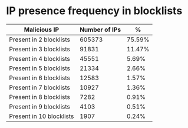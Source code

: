 # IP presence frequency in blocklists
| Malicious IP | Number of IPs | % |
|----|----|----|
| Present in 2 blocklists | 605373 | 75.59% |
| Present in 3 blocklists | 91831 | 11.47% |
| Present in 4 blocklists | 45551 | 5.69% |
| Present in 5 blocklists | 21334 | 2.66% |
| Present in 6 blocklists | 12583 | 1.57% |
| Present in 7 blocklists | 10927 | 1.36% |
| Present in 8 blocklists | 7282 | 0.91% |
| Present in 9 blocklists | 4103 | 0.51% |
| Present in 10 blocklists | 1907 | 0.24% |

